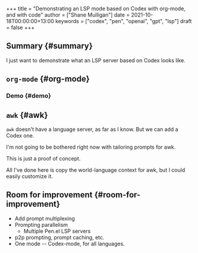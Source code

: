 +++
title = "Demonstrating an LSP mode based on Codex with org-mode, and with code"
author = ["Shane Mulligan"]
date = 2021-10-18T00:00:00+13:00
keywords = ["codex", "pen", "openai", "gpt", "lsp"]
draft = false
+++

## Summary {#summary}

I just want to demonstrate what an LSP server
based on Codex looks like.


## `org-mode` {#org-mode}


### Demo {#demo}

<!-- Play on asciinema.com -->
<!-- <a title="asciinema recording" href="https://asciinema.org/a/pXUdukEJfh5qgq29KnZDb9SF0" target="_blank"><img alt="asciinema recording" src="https://asciinema.org/a/pXUdukEJfh5qgq29KnZDb9SF0.svg" /></a> -->
<!-- Play on the blog -->
<script src="https://asciinema.org/a/pXUdukEJfh5qgq29KnZDb9SF0.js" id="asciicast-pXUdukEJfh5qgq29KnZDb9SF0" async></script>


## `awk` {#awk}

`awk` doesn't have a language server, as far as
I know. But we can add a Codex one.

I'm not going to be bothered right now with
tailoring prompts for awk.

This is just a proof of concept.

<!-- Play on asciinema.com -->
<!-- <a title="asciinema recording" href="https://asciinema.org/a/t5uTLkI5gTfVPk4dChCEI6uYT" target="_blank"><img alt="asciinema recording" src="https://asciinema.org/a/t5uTLkI5gTfVPk4dChCEI6uYT.svg" /></a> -->
<!-- Play on the blog -->
<script src="https://asciinema.org/a/t5uTLkI5gTfVPk4dChCEI6uYT.js" id="asciicast-t5uTLkI5gTfVPk4dChCEI6uYT" async></script>

All I've done here is copy the world-language
context for awk, but I could easily customize
it.


## Room for improvement {#room-for-improvement}

-   Add prompt multiplexing
-   Prompting parallelism
    -   Multiple Pen.el LSP servers
-   p2p prompting, prompt caching, etc.
-   One mode -- Codex-mode, for all languages.